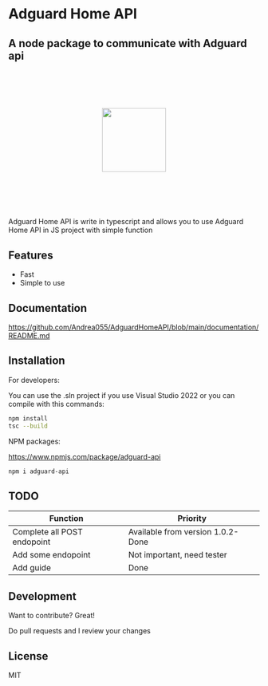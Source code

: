 # Adguard Home API
## A node package to communicate with Adguard api

<h1>&nbsp;</h1>
<div align="center">
<img src="https://upload.wikimedia.org/wikipedia/commons/thumb/4/4c/AdGuard.svg/2048px-AdGuard.svg.png" width="128">
</div>
<h1>&nbsp;</h1>
Adguard Home API is write in typescript and allows you to use Adguard Home API in JS project with simple function


## Features

- Fast
- Simple to use

## Documentation

https://github.com/Andrea055/AdguardHomeAPI/blob/main/documentation/README.md

## Installation

For developers:

You can use the .sln project if you use Visual Studio 2022 or you can compile with this commands:

```sh
npm install
tsc --build
```

NPM packages:

https://www.npmjs.com/package/adguard-api

```sh
npm i adguard-api
```

## TODO


| Function | Priority |
| ------ | ------ |
| Complete all POST endopoint | Available from version 1.0.2-Done |
| Add some endopoint | Not important, need tester |
| Add guide | Done |

## Development

Want to contribute? Great!

Do pull requests and I review your changes


## License

MIT


